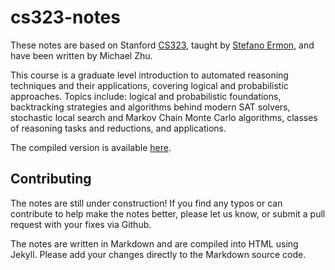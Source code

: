 # cs323-notes

These notes are based on Stanford [CS323](http://cs.stanford.edu/~ermon/cs323/index.html), taught by [Stefano Ermon](http://cs.stanford.edu/~ermon/), and have been written by Michael Zhu.

This course is a graduate level introduction to automated reasoning techniques and their applications, covering logical and probabilistic approaches. Topics include: logical and probabilistic foundations, backtracking strategies and algorithms behind modern SAT solvers, stochastic local search and Markov Chain Monte Carlo algorithms, classes of reasoning tasks and reductions, and applications.

The compiled version is available [here](http://ermongroup.github.io/cs323-notes/).

## Contributing

The notes are still under construction! If you find any typos or can contribute to help make the notes better, please let us know, or submit a pull request with your fixes via Github.

The notes are written in Markdown and are compiled into HTML using Jekyll. Please add your changes directly to the Markdown source code.